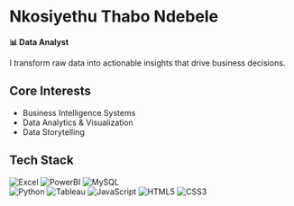 
# Nkosiyethu Thabo Ndebele  
**📊 Data Analyst**  

I transform raw data into actionable insights that drive business decisions.  

## Core Interests 
- Business Intelligence Systems  
- Data Analytics & Visualization 
- Data Storytelling   

##  Tech Stack  
![Excel](https://img.shields.io/badge/Excel-217346?style=flat&logo=microsoft-excel&logoColor=white)
![PowerBI](https://img.shields.io/badge/PowerBI-F2C811?style=flat&logo=powerbi&logoColor=black)
![MySQL](https://img.shields.io/badge/MySQL-4479A1?style=flat&logo=mysql&logoColor=white)  
![Python](https://img.shields.io/badge/Python-3776AB?style=flat&logo=python&logoColor=white)
![Tableau](https://img.shields.io/badge/Tableau-E97627?style=flat&logo=tableau&logoColor=white)
![JavaScript](https://img.shields.io/badge/JavaScript-F7DF1E?style=flat&logo=javascript&logoColor=black)
![HTML5](https://img.shields.io/badge/HTML5-E34F26?style=flat&logo=html5&logoColor=white)
![CSS3](https://img.shields.io/badge/CSS3-1572B6?style=flat&logo=css3&logoColor=white)
